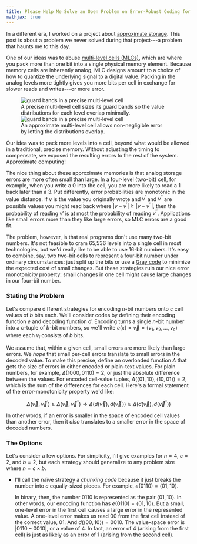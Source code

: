 ```yaml
---
title: Please Help Me Solve an Open Problem on Error-Robust Coding for Approximate Multi-Level Memory Cells
mathjax: true
---
```

In a different era, I worked on a project about [approximate storage][approxstorage].
This post is about a problem we never solved during that project---a problem that haunts me to this day.

One of our ideas was to abuse [multi-level cells (MLCs)][mlc], which are where you pack more than one bit into a single physical memory element.
Because memory cells are inherently analog, MLC designs amount to a choice of how to quantize the underlying signal to a digital value.
Packing in the analog levels more tightly gives you more bits per cell in exchange for slower reads and writes---or more error.

<figure style="max-width: 400px;">
<img src="{{site.base}}/media/approxstorage/mlc-precise.svg"
  alt="guard bands in a precise multi-level cell">
<figcaption>A precise multi-level cell sizes its guard bands so the value distributions for each level overlap minimally.</figcaption>
<img src="{{site.base}}/media/approxstorage/mlc-approx.svg"
  alt="guard bands in a precise multi-level cell">
<figcaption>An approximate multi-level cell allows non-negligible error by letting the distributions overlap.</figcaption>
</figure>

Our idea was to pack more levels into a cell, beyond what would be allowed in a traditional, precise memory.
Without adjusting the timing to compensate, we exposed the resulting errors to the rest of the system.
Approximate computing!

The nice thing about these approximate memories is that analog storage errors are more often small than large.
In a four-level (two-bit) cell, for example, when you write a 0 into the cell, you are more likely to read a 1 back later than a 3.
Put differently, error probabilities are monotonic in the value distance.
If $v$ is the value you originally wrote and $v^\prime$ and $v^{\prime\prime}$ are possible values you might read back where $|v - v^\prime| \ge |v - v^{\prime\prime}|$, then the probability of reading $v'$ is at most the probability of reading $v^{\prime\prime}$.
Applications like small errors more than they like large errors, so MLC errors are a good fit.

The problem, however, is that real programs don't use many two-bit numbers.
It's not feasible to cram 65,536 levels into a single cell in most technologies, but we'd really like to be able to use 16-bit numbers.
It's easy to combine, say, two two-bit cells to represent a four-bit number under ordinary circumstances: just split up the bits or use a [Gray code][] to minimize the expected cost of small changes.
But these strategies ruin our nice error monotonicity property:
small changes in one cell might cause large changes in our four-bit number.

### Stating the Problem

Let's compare different strategies for encoding $n$-bit numbers onto $c$ cell values of $b$ bits each.
We'll consider codes by defining their encoding function $e$ and decoding function $d$.
Encoding turns a single $n$-bit number into a $c$-tuple of $b$-bit numbers, so we'll write $e(x) = \vec{v} = \langle v_1, v_2, \dots, v_c \rangle$ where each $v_i$ consists of $b$ bits.

We assume that, within a given cell, small errors are more likely than large errors.
We *hope* that small per-cell errors translate to small errors in the decoded value.
To make this precise, define an overloaded function $\Delta$ that gets the size of errors in either encoded or plain-text values.
For plain numbers, for example, $\Delta(1000, 0110) = 2$, or just the absolute difference between the values.
For encoded cell-value tuples, $\Delta(\langle 01, 10 \rangle, \langle 10, 01 \rangle) = 2$, which is the sum of the differences for each cell.
Here's a formal statement of the error-monotonicity property we'd like:

$$\Delta(\vec{v}, \vec{v}^\prime) \ge \Delta(\vec{v}, \vec{v}^{\prime\prime})
\Rightarrow
\Delta(d(\vec{v}), d(\vec{v}^\prime)) \ge \Delta(d(\vec{v}), d(\vec{v}^{\prime\prime}))$$

In other words, if an error is smaller in the space of encoded cell values than another error, then it *also* translates to a smaller error in the space of decoded numbers.

### The Options

Let's consider a few options.
For simplicity, I'll give examples for $n=4$, $c=2$, and $b=2$, but each strategy should generalize to any problem size where $n = c \times b$.

* I'll call the naïve strategy a *chunking code* because it just breaks the number into $c$ equally-sized pieces.
  For example, $e(0110) = \langle 01, 10 \rangle$.

  In binary, then, the number $0110$ is represented as the pair $\langle 01, 10 \rangle$.
  In other words, our encoding function has $e(0110) = \langle 01, 10 \rangle$.
  But a small, one-level error in the first cell causes a large error in the represented value.
  A one-level error makes us read $00$ from the first cell instead of the correct value, $01$.
  And $d(\langle 00, 10 \rangle) = 0010$.
  The value-space error is $|0110 - 0010|$, or a value of 4.
  In fact, an error of 4 (arising from the first cell) is just as likely as an error of 1 (arising from the second cell).

[approxstorage]: https://dl.acm.org/citation.cfm?id=2644808
[mlc]: https://en.wikipedia.org/wiki/Multi-level_cell
[gray code]: https://en.wikipedia.org/wiki/Gray_code
